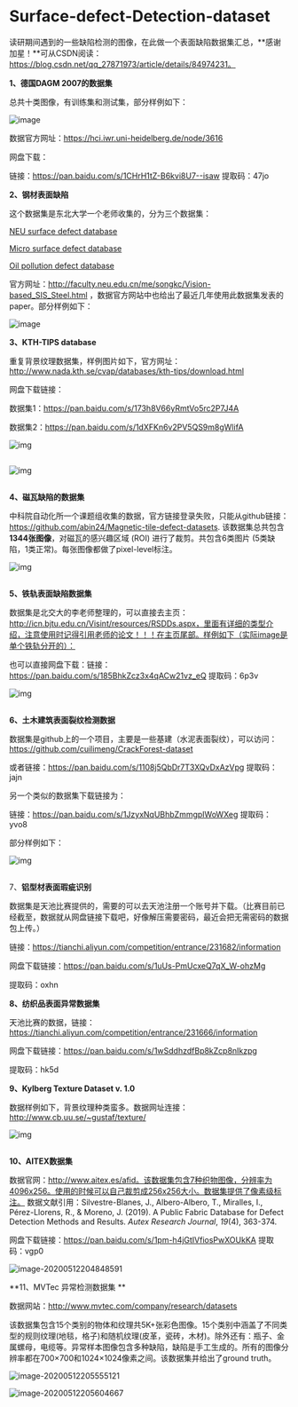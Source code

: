 # Surface-defect-Detection-dataset
读研期间遇到的一些缺陷检测的图像，在此做一个表面缺陷数据集汇总，**感谢加星！**可从CSDN阅读：https://blog.csdn.net/qq_27871973/article/details/84974231。

**1、德国DAGM 2007的数据集**

总共十类图像，有训练集和测试集，部分样例如下：

![image](https://user-images.githubusercontent.com/16224205/117602735-fc7fd400-b183-11eb-8681-656342e9811c.png)

数据官方网址：https://hci.iwr.uni-heidelberg.de/node/3616

网盘下载：

链接：https://pan.baidu.com/s/1CHrH1tZ-B6kvi8U7--isaw 
提取码：47jo 

**2、钢材表面缺陷**

这个数据集是东北大学一个老师收集的，分为三个数据集：

[NEU surface defect database](http://faculty.neu.edu.cn/yunhyan/NEU_surface_defect_database.html) 

[Micro surface defect database](http://faculty.neu.edu.cn/yunhyan/SCACM.html)

[Oil pollution defect database](http://faculty.neu.edu.cn/yunhyan/SLSM.html)

官方网址：http://faculty.neu.edu.cn/me/songkc/Vision-based_SIS_Steel.html ，数据官方网站中也给出了最近几年使用此数据集发表的paper。部分样例如下：

![image](https://user-images.githubusercontent.com/16224205/117602762-102b3a80-b184-11eb-9d1f-4d5d2fd3efb9.png)

**3、KTH-TIPS database**

重复背景纹理数据集，样例图片如下，官方网址：http://www.nada.kth.se/cvap/databases/kth-tips/download.html

网盘下载链接：

数据集1：https://pan.baidu.com/s/173h8V66yRmtVo5rc2P7J4A

数据集2：https://pan.baidu.com/s/1dXFKn6v2PV5QS9m8gWlifA

![img](https://img-blog.csdnimg.cn/20181212161012648.png?x-oss-process=image/watermark,type_ZmFuZ3poZW5naGVpdGk,shadow_10,text_aHR0cHM6Ly9ibG9nLmNzZG4ubmV0L3FxXzI3ODcxOTcz,size_16,color_FFFFFF,t_70)

![点击并拖拽以移动](data:image/gif;base64,R0lGODlhAQABAPABAP///wAAACH5BAEKAAAALAAAAAABAAEAAAICRAEAOw==)

![img](https://img-blog.csdnimg.cn/20181212161037714.png?x-oss-process=image/watermark,type_ZmFuZ3poZW5naGVpdGk,shadow_10,text_aHR0cHM6Ly9ibG9nLmNzZG4ubmV0L3FxXzI3ODcxOTcz,size_16,color_FFFFFF,t_70)

![点击并拖拽以移动](data:image/gif;base64,R0lGODlhAQABAPABAP///wAAACH5BAEKAAAALAAAAAABAAEAAAICRAEAOw==)

**4、磁瓦缺陷的数据集**

 中科院自动化所一个课题组收集的数据，官方链接登录失败，只能从github链接：https://github.com/abin24/Magnetic-tile-defect-datasets. 该数据集总共包含**1344张图像**，对磁瓦的感兴趣区域 (ROI) 进行了裁剪。共包含6类图片 (5类缺陷，1类正常)。每张图像都做了pixel-level标注。

![img](https://img-blog.csdnimg.cn/2018121216162780.png?x-oss-process=image/watermark,type_ZmFuZ3poZW5naGVpdGk,shadow_10,text_aHR0cHM6Ly9ibG9nLmNzZG4ubmV0L3FxXzI3ODcxOTcz,size_16,color_FFFFFF,t_70)

![点击并拖拽以移动](data:image/gif;base64,R0lGODlhAQABAPABAP///wAAACH5BAEKAAAALAAAAAABAAEAAAICRAEAOw==)

**5、铁轨表面缺陷数据集**

 数据集是北交大的李老师整理的，可以直接去主页：http://icn.bjtu.edu.cn/Visint/resources/RSDDs.aspx，里面有详细的类型介绍，注意使用时记得引用老师的论文！！！在主页尾部。样例如下（实际image是单个铁轨分开的）：

也可以直接网盘下载：链接：https://pan.baidu.com/s/185BhkZcz3x4qACw21vz_eQ 
提取码：6p3v 

![img](https://img-blog.csdnimg.cn/20190320152729767.png?x-oss-process=image/watermark,type_ZmFuZ3poZW5naGVpdGk,shadow_10,text_aHR0cHM6Ly9ibG9nLmNzZG4ubmV0L3FxXzI3ODcxOTcz,size_16,color_FFFFFF,t_70)

![点击并拖拽以移动](data:image/gif;base64,R0lGODlhAQABAPABAP///wAAACH5BAEKAAAALAAAAAABAAEAAAICRAEAOw==)

**6、土木建筑表面裂纹检测数据**

数据集是github上的一个项目，主要是一些基建（水泥表面裂纹），可以访问：https://github.com/cuilimeng/CrackForest-dataset

或者链接：https://pan.baidu.com/s/1108j5QbDr7T3XQvDxAzVpg 
提取码：jajn 

另一个类似的数据集下载链接为：

链接：https://pan.baidu.com/s/1JzyxNqUBhbZmmgpIWoWXeg 
提取码：yvo8 

部分样例如下：

![img](https://img-blog.csdnimg.cn/20190320153624428.png?x-oss-process=image/watermark,type_ZmFuZ3poZW5naGVpdGk,shadow_10,text_aHR0cHM6Ly9ibG9nLmNzZG4ubmV0L3FxXzI3ODcxOTcz,size_16,color_FFFFFF,t_70)

![点击并拖拽以移动](data:image/gif;base64,R0lGODlhAQABAPABAP///wAAACH5BAEKAAAALAAAAAABAAEAAAICRAEAOw==)

7、**铝型材表面瑕疵识别** 

数据集是天池比赛提供的，需要的可以去天池注册一个账号并下载。（比赛目前已经截至，数据就从网盘链接下载吧，好像解压需要密码，最近会把无需密码的数据包上传。）

链接：https://tianchi.aliyun.com/competition/entrance/231682/information

网盘下载链接：https://pan.baidu.com/s/1uUs-PmUcxeQ7qX_W-ohzMg

提取码：oxhn

**8、纺织品表面异常数据集**

天池比赛的数据，链接：https://tianchi.aliyun.com/competition/entrance/231666/information

网盘下载链接：https://pan.baidu.com/s/1wSddhzdfBp8kZcp8nIkzpg

提取码：hk5d

**9、Kylberg Texture Dataset v. 1.0**

数据样例如下，背景纹理种类蛮多。数据网址连接：http://www.cb.uu.se/~gustaf/texture/

![img](https://img-blog.csdnimg.cn/2019121121114527.png?x-oss-process=image/watermark,type_ZmFuZ3poZW5naGVpdGk,shadow_10,text_aHR0cHM6Ly9ibG9nLmNzZG4ubmV0L3FxXzI3ODcxOTcz,size_16,color_FFFFFF,t_70)

![点击并拖拽以移动](data:image/gif;base64,R0lGODlhAQABAPABAP///wAAACH5BAEKAAAALAAAAAABAAEAAAICRAEAOw==)

**10、AITEX数据集**

数据官网：http://www.aitex.es/afid。该数据集包含7种织物图像，分辨率为4096x256。使用的时候可以自己裁剪成256x256大小。数据集提供了像素级标注。
 数据文献引用：Silvestre-Blanes, J., Albero-Albero, T., Miralles, I., Pérez-Llorens, R., & Moreno, J. (2019). A Public Fabric Database for Defect Detection Methods and Results. *Autex Research Journal*, *19*(4), 363-374.

网盘下载链接：https://pan.baidu.com/s/1pm-h4jGtIVfiosPwXOUkKA 
提取码：vgp0 

![image-20200512204848591](C:\Users\zhygou\AppData\Roaming\Typora\typora-user-images\image-20200512204848591.png)

**11、MVTec 异常检测数据集 **

数据网站：http://www.mvtec.com/company/research/datasets

该数据集包含15个类别的物体和纹理共5K+张彩色图像。15个类别中涵盖了不同类型的规则纹理(地毯，格子)和随机纹理(皮革，瓷砖，木材)。除外还有：瓶子、金属螺母，电缆等。异常样本图像包含多种缺陷，缺陷是手工生成的。所有的图像分辨率都在700×700和1024×1024像素之间。该数据集并给出了ground truth。

![image-20200512205555121](C:\Users\zhygou\AppData\Roaming\Typora\typora-user-images\image-20200512205555121.png)

![image-20200512205604667](C:\Users\zhygou\AppData\Roaming\Typora\typora-user-images\image-20200512205604667.png)
